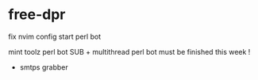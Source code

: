 # free-dpr

fix nvim config
start perl bot

mint toolz perl bot
SUB + multithread
perl bot must be finished this week !
+ smtps grabber
